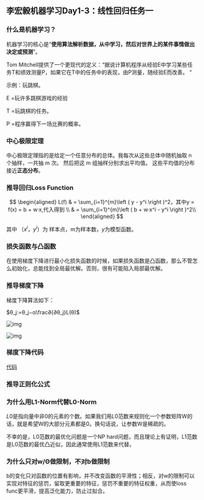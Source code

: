## 李宏毅机器学习Day1-3：线性回归任务一

### 什么是机器学习？

机器学习的核心是“**使用算法解析数据，从中学习，然后对世界上的某件事情做出决定或预测**”。

Tom Mitchell提供了一个更现代的定义：“据说计算机程序从经验E中学习某些任务T和绩效测量P，如果它在T中的任务中的表现，由P测量，随经验E而改善。 “

示例：玩跳棋。

E =玩许多跳棋游戏的经验

T =玩跳棋的任务。

P =程序赢得下一场比赛的概率。

### 中心极限定理

中心极限定理指的是给定一个任意分布的总体。我每次从这些总体中随机抽取 n 个抽样，一共抽 m 次。 然后把这 m 组抽样分别求出平均值。 这些平均值的分布接近**正态分布**。



### 推导回归Loss Function

$$
\begin{aligned}  
L(f) & = \sum_{i=1}^{m}\left ( y - y^i \right )^2，其中y = f(x) =  b + w·x,代入得到 \\
& = \sum_{i=1}^{m}\left ( b + w·x^i - y^i \right )^2\\
\end{aligned}
$$

其中 $（x^i，y^i）$为 样本点，m为样本数，$y$为模型函数。

### 损失函数与凸函数

在使用梯度下降进行最小化损失函数的时候，如果损失函数是凸函数，那么不管怎么初始化，总能找到全局最优解。否则，很有可能陷入局部最优解。

### 推导梯度下降

梯度下降算法如下：

$θ_j:=θ_j−α\frac∂{∂θ_j}L(θ)$

![img](https://upload-images.jianshu.io/upload_images/3850035-7333735bfd8bfc97.png?imageMogr2/auto-orient/strip%7CimageView2/2/w/774/format/webp)

![img](https://upload-images.jianshu.io/upload_images/3850035-6c5244dfeab39681.png?imageMogr2/auto-orient/strip%7CimageView2/2/w/888/format/webp)

### 梯度下降代码

[代码](<https://github.com/CrazyXiao/machine-learning/blob/master/code/linear_regression/linear_regession_simple.py>)

### 推导正则化公式

### 为什么用L1-Norm代替L0-Norm

$L0$是指向量中非0的元素的个数。如果我们用$L0​$范数来规则化一个参数矩阵W的话，就是希望W的大部分元素都是0。换句话说，让参数W是稀疏的。

不幸的是，L0范数的最优化问题是一个NP hard问题，而且理论上有证明，L1范数是L0范数的最优凸近似，因此通常使用L1范数来代替。

### 为什么只对w/Θ做限制，不对b做限制

b的变化只对函数的位置有影响，并不改变函数的平滑性；相反，对w的限制可以实现对特征的惩罚，留取更重要的特征，惩罚不重要的特征权重，从而使loss func更平滑，提高泛化能力，防止过拟合。